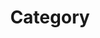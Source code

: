 ---
title : "Category"
layout : categories
permalink : /categories/
author_profile : true
sidebar_main : true
---